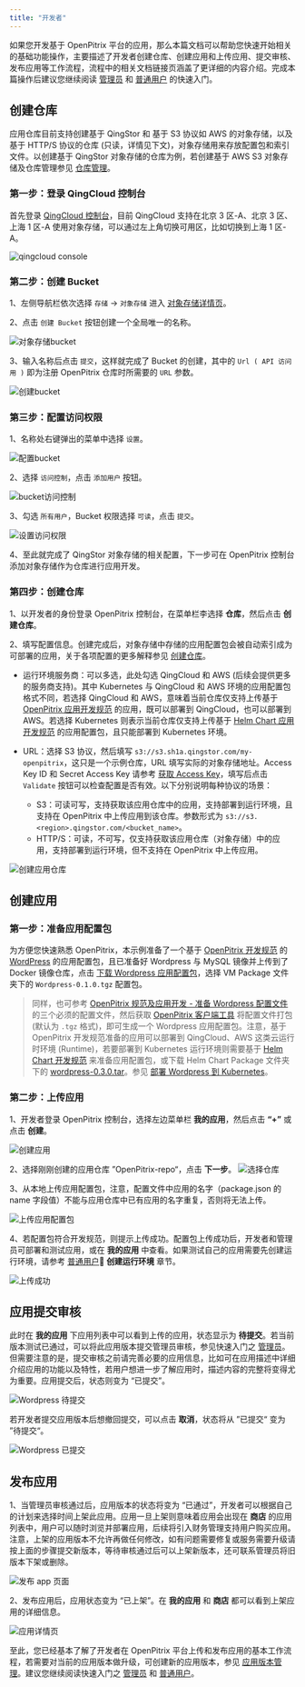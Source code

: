 ```yaml
---
title: "开发者"
---
```


如果您开发基于 OpenPitrix 平台的应用，那么本篇文档可以帮助您快速开始相关的基础功能操作，主要描述了开发者创建仓库、创建应用和上传应用、提交审核、发布应用等工作流程，流程中的相关文档链接页涵盖了更详细的内容介绍。完成本篇操作后建议您继续阅读 [管理员](../admin-quick-start) 和 [普通用户](../regular-user-quick-start) 的快速入门。

## 创建仓库

应用仓库目前支持创建基于 QingStor 和 基于 S3 协议如 AWS 的对象存储，以及基于 HTTP/S 协议的仓库 (只读，详情见下文)，对象存储用来存放配置包和索引文件。以创建基于 QingStor 对象存储的仓库为例，若创建基于 AWS S3 对象存储及仓库管理参见 [仓库管理](../../user-guide/repo-management)。

### 第一步：登录 QingCloud 控制台

首先登录 [QingCloud 控制台](https://console.qingcloud.com/)，目前 QingCloud 支持在北京 3 区-A、北京 3 区、上海 1 区-A 使用对象存储，可以通过左上角切换可用区，比如切换到上海 1 区-A。

![qingcloud console](/qingcloud-zone.png)

### 第二步：创建 Bucket 

1、左侧导航栏依次选择 `存储` -> `对象存储` 进入 [对象存储详情页](https://console.qingcloud.com/sh1a/qingstor/)。

2、点击 `创建 Bucket` 按钮创建一个全局唯一的名称。

![对象存储bucket](/qingcloud-bucket.png)

3、输入名称后点击 `提交`，这样就完成了 Bucket 的创建，其中的 `Url ( API 访问用 )` 即为注册 OpenPitrix 仓库时所需要的 `URL` 参数。

![创建bucket](/qingcloud-bucket-created.png)

### 第三步：配置访问权限

1、名称处右键弹出的菜单中选择 `设置`。

![配置bucket](/qingcloud-bucket-config.png)

2、选择 `访问控制`，点击 `添加用户` 按钮。

![bucket访问控制](/qingcloud-bucket-user.png)

3、勾选 `所有用户`，Bucket 权限选择 `可读`，点击 `提交`。

![设置访问权限](/qingcloud-bucket-acl.png)

4、至此就完成了 QingStor 对象存储的相关配置，下一步可在 OpenPitrix 控制台添加对象存储作为仓库进行应用开发。

### 第四步：创建仓库

1、以开发者的身份登录 OpenPitrix 控制台，在菜单栏李选择 **仓库**，然后点击 **创建仓库**。

2、填写配置信息。创建完成后，对象存储中存储的应用配置包会被自动索引成为可部署的应用，关于各项配置的更多解释参见 [创建仓库](../../user-guide/repo-management/#第四步：创建仓库)。

- 运行环境服务商：可以多选，此处勾选 QingCloud 和 AWS (后续会提供更多的服务商支持)。其中 Kubernetes 与 QingCloud 和 AWS 环境的应用配置包格式不同，若选择 QingCloud 和 AWS，意味着当前仓库仅支持上传基于 [OpenPitrix 应用开发规范](../../developer-guide/openpitrix-specification) 的应用，既可以部署到 QingCloud，也可以部署到 AWS。若选择 Kubernetes 则表示当前仓库仅支持上传基于 [Helm Chart 应用开发规范](../../developer-guide/helm-specification) 的应用配置包，且只能部署到 Kubernetes 环境。

- URL：选择 S3 协议，然后填写 `s3://s3.sh1a.qingstor.com/my-openpitrix`，这只是一个示例仓库，URL 填写实际的对象存储地址。Access Key ID 和 Secret Access Key 请参考 [获取 Access Key](https://docs.qingcloud.com/qingstor/api/common/signature.html#%E8%8E%B7%E5%8F%96-access-key)，填写后点击 `Validate` 按钮可以检查配置是否有效。以下分别说明每种协议的场景：
   
   - S3：可读可写，支持获取该应用仓库中的应用，支持部署到运行环境，且支持在 OpenPitrix 中上传应用到该仓库。参数形式为 `s3://s3.<region>.qingstor.com/<bucket_name>`。
   - HTTP/S：可读，不可写，仅支持获取该应用仓库（对象存储）中的应用，支持部署到运行环境，但不支持在 OpenPitrix 中上传应用。

![创建应用仓库](/create-repo-vmbased.png)


## 创建应用

### 第一步：准备应用配置包

为方便您快速熟悉 OpenPitrix，本示例准备了一个基于 [OpenPitrix 开发规范](../../developer-guide/openpitrix-specification) 的 [WordPress](https://wordpress.org) 的应用配置包，且已准备好 Wordpress 与 MySQL 镜像并上传到了 Docker 镜像仓库，点击 [下载 Wordpress 应用配置包](https://openpitrix.anybox.qingcloud.com/s/9iNpm77Z2RAOQFUQBSv1luQEHvWTEGdY)，选择 VM Package 文件夹下的 `Wordpress-0.1.0.tgz` 配置包。

> 同样，也可参考 [OpenPitrix 规范及应用开发 - 准备 Wordpress 配置文件](../../developer-guide/openpitrix-developer-guide/#准备应用配置包) 的三个必须的配置文件，然后获取 [OpenPitrix 客户端工具](../../developer-guide/packaging-openpitrix-app/#准备-openpitrix-客户端工具) 将配置文件打包 (默认为 `.tgz` 格式)，即可生成一个 Wordpress 应用配置包。注意，基于 OpenPitrix 开发规范准备的应用可以部署到 QingCloud、AWS 这类云运行时环境 (Runtime)，若要部署到 Kubernetes 运行环境则需要基于 [Helm Chart 开发规范](../../developer-guide/helm-specification) 来准备应用配置包，或下载 Helm Chart Package 文件夹下的 [wordpress-0.3.0.tar](https://openpitrix.anybox.qingcloud.com/s/9iNpm77Z2RAOQFUQBSv1luQEHvWTEGdY)。参见 [部署 Wordpress 到 Kubernetes](../../user-guide/deploying-app-on-k8s)。

### 第二步：上传应用

1、开发者登录 OpenPitrix 控制台，选择左边菜单栏 **我的应用**，然后点击 **“+”** 或点击 **创建**。

![创建应用](/overview-page.png)

2、选择刚刚创建的应用仓库 ”OpenPitrix-repo“，点击 **下一步**。
![选择仓库](/select-repo.png)

3、从本地上传应用配置包，注意，配置文件中应用的名字（package.json 的 name 字段值）不能与应用仓库中已有应用的名字重复，否则将无法上传。

![上传应用配置包](/upload-package.png)

4、若配置包符合开发规范，则提示上传成功。配置包上传成功后，开发者和管理员可部署和测试应用，或在 **我的应用** 中查看。如果测试自己的应用需要先创建运行环境，请参考 [普通用户](../regular-user-quick-start) **创建运行环境** 章节。

![上传成功](/upload-success.png)

## 应用提交审核

此时在 **我的应用** 下应用列表中可以看到上传的应用，状态显示为 **待提交**。若当前版本测试已通过，可以将此应用版本提交管理员审核，参见快速入门之 [管理员](../admin-quick-start)。但需要注意的是，提交审核之前请完善必要的应用信息，比如可在应用描述中详细介绍应用的功能以及特性，若用户想进一步了解应用时，描述内容的完整将变得尤为重要。应用提交后，状态则变为 “已提交”。

![Wordpress 待提交](/ready-to-submit-zk.png)

若开发者提交应用版本后想撤回提交，可以点击 **取消**，状态将从 ”已提交“ 变为 ”待提交“。 

![Wordpress 已提交](/wordpress-submitted.png)

## 发布应用

1、当管理员审核通过后，应用版本的状态将变为 “已通过”，开发者可以根据自己的计划来选择时间上架此应用。应用一旦上架则意味着应用会出现在 **商店** 的应用列表中，用户可以随时浏览并部署应用，后续将引入财务管理支持用户购买应用。注意，上架的应用版本不允许再做任何修改，如有问题需要修复或服务需要升级请按上面的步骤提交新版本，等待审核通过后可以上架新版本，还可联系管理员将旧版本下架或删除。

![发布 app 页面](/release-app-dev.png)

2、发布应用后，应用状态变为 “已上架”。在 **我的应用** 和 **商店** 都可以看到上架应用的详细信息。

![应用详情页](/zk-details.png)

至此，您已经基本了解了开发者在 OpenPitrix 平台上传和发布应用的基本工作流程，若需要对当前的应用版本做升级，可创建新的应用版本，参见 [应用版本管理](../../user-guide/app-management/#应用版本管理)。建议您继续阅读快速入门之 [管理员](../admin-quick-start) 和 [普通用户](../regular-user-quick-start)。